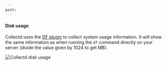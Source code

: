```yaml
---
post: 
---
```


#### Disk usage
Collectd uses the [DF plugin](https://collectd.org/wiki/index.php/Plugin:DF) to collect system usage information. It will show the same information as when running the `df` command directly on your server (divide the value given by 1024 to get MB).

![Collectd disk usage](http://assets.cloud66.com/help/images/collectd_df.png)
